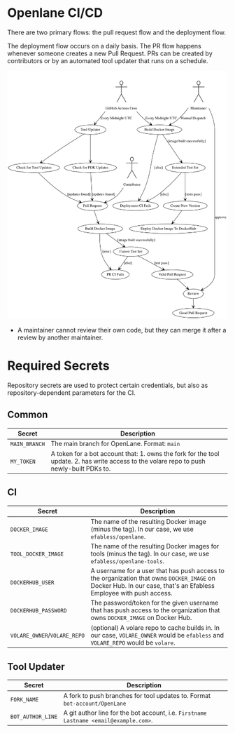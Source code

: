 # Openlane CI/CD
There are two primary flows: the pull request flow and the deployment flow.

The deployment flow occurs on a daily basis. The PR flow happens whenever someone creates a new Pull Request. PRs can be created by contributors or by an automated tool updater that runs on a schedule.

![A Diagram Of The Flow](./diagrams/flow.png)
* A maintainer cannot review their own code, but they can merge it after a review by another maintainer.

# Required Secrets
Repository secrets are used to protect certain credentials, but also as repository-dependent parameters for the CI.

## Common
| Secret      | Description                                                   |
|---------------|---------------------------------------------------------------|
| `MAIN_BRANCH`  | The main branch for OpenLane. Format: `main`|`master`|`etc` |
| `MY_TOKEN`  | A token for a bot account that: 1. owns the fork for the tool update. 2. has write access to the volare repo to push newly-built PDKs to. |

## CI

| Secret      | Description                                                   |
|---------------|---------------------------------------------------------------|
| `DOCKER_IMAGE` | The name of the resulting Docker image (minus the tag). In our case, we use `efabless/openlane`. |
| `TOOL_DOCKER_IMAGE` | The name of the resulting Docker images for tools (minus the tag). In our case, we use `efabless/openlane-tools`. |
| `DOCKERHUB_USER`  | A username for a user that has push access to the organization that owns `DOCKER_IMAGE` on Docker Hub. In our case, that's an Efabless Employee with push access. |
| `DOCKERHUB_PASSWORD`  | The password/token for the given username that has push access to the organization that owns `DOCKER_IMAGE` on Docker Hub. |
| `VOLARE_OWNER`/`VOLARE_REPO` | (optional) A volare repo to cache builds in. In our case, `VOLARE_OWNER` would be `efabless` and `VOLARE_REPO` would be `volare`. |

## Tool Updater

| Secret      | Description                                                   |
|---------------|---------------------------------------------------------------|
| `FORK_NAME` | A fork to push branches for tool updates to. Format `bot-account/OpenLane`  |
| `BOT_AUTHOR_LINE`  | A git author line for the bot account, i.e. `Firstname Lastname <email@example.com>`. |